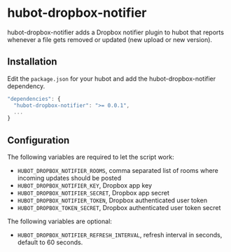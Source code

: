 # hubot-dropbox-notifier

hubot-dropbox-notifier adds a Dropbox notifier plugin to hubot that reports
whenever a file gets removed or updated (new upload or new version).

## Installation

Edit the `package.json` for your hubot and add the hubot-dropbox-notifier
dependency.

```javascript
"dependencies": {
  "hubot-dropbox-notifier": ">= 0.0.1",
  ...
}
```

## Configuration

The following variables are required to let the script work:

* `HUBOT_DROPBOX_NOTIFIER_ROOMS`, comma separated list of rooms where incoming
updates should be posted
* `HUBOT_DROPBOX_NOTIFIER_KEY`, Dropbox app key
* `HUBOT_DROPBOX_NOTIFIER_SECRET`, Dropbox app secret
* `HUBOT_DROPBOX_NOTIFIER_TOKEN`, Dropbox authenticated user token
* `HUBOT_DROPBOX_TOKEN_SECRET`, Dropbox authenticated user token secret

The following variables are optional:

* `HUBOT_DROPBOX_NOTIFIER_REFRESH_INTERVAL`, refresh interval in seconds,
default to 60 seconds.